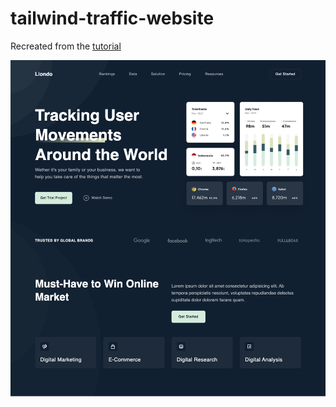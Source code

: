 # tailwind-traffic-website

Recreated from the [tutorial](https://youtu.be/DVkwggsPF6o)

![screenshot](https://github.com/barnoma-soz/tailwind-traffic-website/blob/master/screenshot.png?raw=true)
